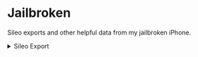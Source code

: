 # Jailbroken
Sileo exports and other helpful data from my jailbroken iPhone.

<details>
<summary>Sileo Export</summary>
Alderis Color Picker:(ws.hbang.alderis) 1.2.3  
  AltList:(com.opa334.altlist) 1.0.10  
April:(me.luki.april) 3.1  
apt:(apt) 2.7.1  
Atria:(me.lau.atria) 1.4.1
AudioSnapshotServer:(com.ryannair05.audiosnapshotserver) 2.3
AutoUnlockX:(com.spark.autounlockx) 1.1.0-rootless
Axon:(me.nepeta.axon) 1.4-2
base:(base) 1-6
bash:(bash) 5.2.15
ca-certificates:(ca-certificates) 20230909
Cephei Tweak Support:(ws.hbang.common) 2.0
chariz-keyring:(chariz-keyring) 2021.07.18
coreutils:(coreutils) 9.4
darwintools:(darwintools) 1.6
dash:(dash) 0.5.12
debianutils:(debianutils) 5.7-1
diffutils:(diffutils) 3.9
diskdev-cmds:(diskdev-cmds) 697
Dopamine BaseBin Link:(dopamine-basebin-link) 1.0.0
dpkg:(dpkg) 1.22.0
ElleKit:(ellekit) 1.1.2
essential:(essential) 0-5
file-cmds:(file-cmds) 400-1
Filza File Manager:(com.tigisoftware.filza) 4.0.1-3
findutils:(findutils) 4.9.0
Fiona:(com.yan.fiona) 1.0.3
Flora:(com.rosiepie.flora) 1.1.3
gawk:(gawk) 5.1.0-2
gettext-localizations:(gettext-localizations) 2020.10.07
gpgv:(gpgv) 2.4.3
grep:(grep) 3.11
gzip:(gzip) 1.13
havoc-keyring:(havoc-keyring) 2022.06.03
iCleaner Pro:(com.exile90.icleanerpro) 7.10.0
iSponsorBlock:(com.galacticdev.isponsorblock) 1.2.2
Laetus:(com.spark.laetus) 3.5.1-rootless
launchctl:(launchctl) 1:1.1.1
libapt-pkg6.0:(libapt-pkg6.0) 2.7.1
libassuan0:(libassuan0) 2.5.6
libbrotli1:(libbrotli1) 1.1.0
libcrypt2:(libcrypt2) 4.4.36
libdimentio0:(libdimentio0) 1:0~20230202.7ffffff
libedit0:(libedit0) 3.1-20230828
libffi8:(libffi8) 3.4.4
libgcrypt20:(libgcrypt20) 1.10.2
LibGcUniversal:(com.mrgcgamer.libgcuniversal) 1.6.4
libgmp10:(libgmp10) 6.3.0
libgnutls30:(libgnutls30) 3.8.1
libgpg-error0:(libgpg-error0) 1.47
libhogweed6:(libhogweed6) 3.9.1
libidn2-0:(libidn2-0) 2.3.4
libintl8:(libintl8) 0.22
libiosexec1:(libiosexec1) 1.3.1
libkrw Plug-in (Dopamine):(libkrw0-dopamine) 2.0.1
libkrw0:(libkrw0) 1.1.1
liblz4-1:(liblz4-1) 1.9.4
liblzma5:(liblzma5) 5.4.4
libmd0:(libmd0) 1.1.0
libmitsuhaforever:(com.ryannair05.libmitsuhaforever) 2.1
libmpfr6:(libmpfr6) 4.1.0
libncursesw6:(libncursesw6) 6.4
libnettle8:(libnettle8) 3.9.1
libnpth0:(libnpth0) 1.6-2
libp11-kit0:(libp11-kit0) 0.25.0
libpam-modules:(libpam-modules) 1000.0
libpam2:(libpam2) 20230627
libpcre1:(libpcre1) 8.45-1
libpcre2-8-0:(libpcre2-8-0) 10.42
libreadline8:(libreadline8) 8.2.0-1
libroot (Dopamine):(libroot-dopamine) 1.0.1
libSandy:(com.opa334.libsandy) 1.1.3
libsparkcolourpicker:(com.spark.libsparkcolourpicker) 1.0.3-rootless
libssl3:(libssl3) 3.0.10
libtasn1-6:(libtasn1-6) 4.19.0
libunistring5:(libunistring5) 1.1
libxxhash0:(libxxhash0) 0.8.2
libz-ng2:(libz-ng2) 2.1.3
libzstd1:(libzstd1) 1.5.5
Lynx 2:(com.mtac.lynxtwo) 2.5
Mitsuha Forever:(com.ryannair05.mitsuhaforever) 2.2.2
Moxy:(com.maxpatchs.moxy) 2.5
ncurses-bin:(ncurses-bin) 6.4
ncurses-term:(ncurses-term) 6.4
NewTerm 3 Beta:(ws.hbang.newterm3) 3.0~beta1-3+debug
p7zip:(p7zip) 17.04
plutil:(plutil) 0.2.2
PodsGrant:(com.lns.pogr) 0.3.0
PreferenceLoader:(preferenceloader) 2.2.6-1
procursus-keyring:(procursus-keyring) 2020.05.09-4
profile.d:(profile.d) 0-7
Return YouTube Music Dislike:(com.ps.returnytmdislikes) 1.0.0
ScreenshotActions:(com.p2kdev.screenshotactions) 1.2
sed:(sed) 4.9
shell-cmds:(shell-cmds) 278-2
shshd:(shshd) 1.1.1.1
Sileo:(org.coolstar.sileo) 2.5
snaputil:(snaputil) 12.3
SnowBoard:(com.spark.snowboard) 1.5.26-Beta4-rootless
SnowBoard:(com.spark.snowboardapplication) 1.1.0~Beta4-rootless
Speedster:(com.hoangdus.speedster) 1.1.1
SquidGesture:(com.lclrc.squidgesture) 1.3.5
sudo:(sudo) 1.9.14p3
system-cmds:(system-cmds) 950-2
tar:(tar) 1.35
Tweakio:(com.spartacus.tweakio) 0.1.0
Tweakio iOS Repo Updates:(com.spartacus.tweakio.iosrepoupdates) 0.0.1
uikittools:(uikittools) 2.1.6-1
unrar:(unrar) 6.2.6
unzip:(unzip) 6.0-28
Velvet 2:(com.noisyflake.velvet2) 2.1.2-3
vi:(vi) 070224
YTMusicUltimate:(com.ginsu.ytmusicultimate) 1.5.2
zip:(zip) 3.0-12
zsh:(zsh) 5.9
zsh-autosuggestions:(zsh-autosuggestions) 0.7.0
zsh-syntax-highlighting:(zsh-syntax-highlighting) 0.7.1-1
</details>

